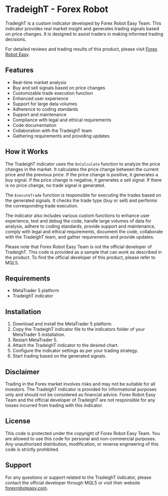 # TradeighT - Forex Robot

TradeighT is a custom indicator developed by Forex Robot Easy Team. This indicator provides real market insight and generates trading signals based on price changes. It is designed to assist traders in making informed trading decisions.

For detailed reviews and trading results of this product, please visit [Forex Robot Easy](https://forexroboteasy.com/forex-robot-review/tradeight-review-forex-software-with-real-market-insight/).

## Features

- Real-time market analysis
- Buy and sell signals based on price changes
- Customizable trade execution function
- Enhanced user experience
- Support for large data volumes
- Adherence to coding standards
- Support and maintenance
- Compliance with legal and ethical requirements
- Code documentation
- Collaboration with the TradeighT team
- Gathering requirements and providing updates

## How it Works

The TradeighT indicator uses the `OnCalculate` function to analyze the price changes in the market. It calculates the price change between the current price and the previous price. If the price change is positive, it generates a buy signal. If the price change is negative, it generates a sell signal. If there is no price change, no trade signal is generated.

The `ExecuteTrade` function is responsible for executing the trades based on the generated signals. It checks the trade type (buy or sell) and performs the corresponding trade execution.

The indicator also includes various custom functions to enhance user experience, test and debug the code, handle large volumes of data for analysis, adhere to coding standards, provide support and maintenance, comply with legal and ethical requirements, document the code, collaborate with the TradeighT team, and gather requirements and provide updates.

Please note that Forex Robot Easy Team is not the official developer of TradeighT. This code is provided as a sample that can work as described in the product. To find the official developer of this product, please refer to MQL5.

## Requirements

- MetaTrader 5 platform
- TradeighT indicator

## Installation

1. Download and install the MetaTrader 5 platform.
2. Copy the TradeighT indicator file to the indicators folder of your MetaTrader 5 installation.
3. Restart MetaTrader 5.
4. Attach the TradeighT indicator to the desired chart.
5. Configure the indicator settings as per your trading strategy.
6. Start trading based on the generated signals.

## Disclaimer

Trading in the Forex market involves risks and may not be suitable for all investors. The TradeighT indicator is provided for informational purposes only and should not be considered as financial advice. Forex Robot Easy Team and the official developer of TradeighT are not responsible for any losses incurred from trading with this indicator.

## License

This code is protected under the copyright of Forex Robot Easy Team. You are allowed to use this code for personal and non-commercial purposes. Any unauthorized distribution, modification, or reverse engineering of this code is strictly prohibited.

## Support

For any questions or support related to the TradeighT indicator, please contact the official developer through MQL5 or visit their website [forexroboteasy.com](https://forexroboteasy.com/).
